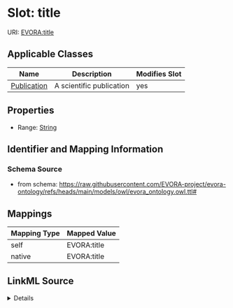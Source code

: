 

# Slot: title



URI: [EVORA:title](https://raw.githubusercontent.com/EVORA-project/evora-ontology/refs/heads/main/models/owl/evora_ontology.owl.ttl#title)



<!-- no inheritance hierarchy -->





## Applicable Classes

| Name | Description | Modifies Slot |
| --- | --- | --- |
| [Publication](Publication.md) | A scientific publication |  yes  |







## Properties

* Range: [String](String.md)





## Identifier and Mapping Information







### Schema Source


* from schema: https://raw.githubusercontent.com/EVORA-project/evora-ontology/refs/heads/main/models/owl/evora_ontology.owl.ttl#




## Mappings

| Mapping Type | Mapped Value |
| ---  | ---  |
| self | EVORA:title |
| native | EVORA:title |




## LinkML Source

<details>
```yaml
name: title
from_schema: https://raw.githubusercontent.com/EVORA-project/evora-ontology/refs/heads/main/models/owl/evora_ontology.owl.ttl#
rank: 1000
alias: title
domain_of:
- Publication
range: string

```
</details>